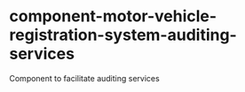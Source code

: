 component-motor-vehicle-registration-system-auditing-services
=============================================================

Component to facilitate auditing services
